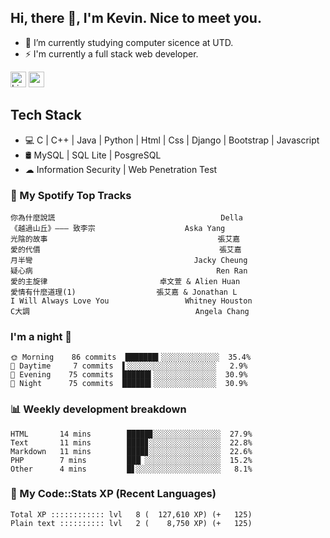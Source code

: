 ## Hi, there 👋, I'm Kevin. Nice to meet you.

- 🌱 I’m currently studying computer sicence at UTD.
- ⚡ I'm currently a full stack web developer.

<a href="https://www.linkedin.com/in/kevin12686/"><img alt="LinkedIn" src="https://img.shields.io/badge/linkedin%20-%230077B5.svg?&style=for-the-badge&logo=linkedin&logoColor=white" height=25></a>
<a href="https://www.instagram.com/kevin12686/"><img src="https://img.shields.io/badge/instagram-3f729b?&style=for-the-badge&logo=instagram&logoColor=white" height=25></a>

## Tech Stack

* 💻 C | C++ | Java | Python | Html | Css | Django | Bootstrap | Javascript
* 🛢️ MySQL | SQL Lite | PosgreSQL
* ☁ Information Security | Web Penetration Test

### 🎵 My Spotify Top Tracks

<!-- spotify start -->

```text
你為什麼說謊                                     Della
《越過山丘》——— 致李宗                    Aska Yang
光陰的故事                                      張艾嘉
愛的代價                                        張艾嘉
月半彎                                    Jacky Cheung
疑心病                                         Ren Ran
愛的主旋律                         卓文萱 & Alien Huan
愛情有什麼道理(1)                  張艾嘉 & Jonathan L
I Will Always Love You                 Whitney Houston
C大調                                     Angela Chang
```

<!-- spotify end -->

### I'm a night 🦉

<!-- early_bird start -->

```text
🌞 Morning    86 commits  ███████▍░░░░░░░░░░░░░  35.4%
🌆 Daytime     7 commits  ▌░░░░░░░░░░░░░░░░░░░░   2.9%
🌃 Evening    75 commits  ██████▍░░░░░░░░░░░░░░  30.9%
🌙 Night      75 commits  ██████▍░░░░░░░░░░░░░░  30.9%
```

<!-- early_bird end -->

### 📊 Weekly development breakdown

<!-- code_time start -->

```text
HTML       14 mins        █████▊░░░░░░░░░░░░░░░  27.9%
Text       11 mins        ████▊░░░░░░░░░░░░░░░░  22.8%
Markdown   11 mins        ████▊░░░░░░░░░░░░░░░░  22.6%
PHP        7 mins         ███▏░░░░░░░░░░░░░░░░░  15.2%
Other      4 mins         █▋░░░░░░░░░░░░░░░░░░░   8.1%
```

<!-- code_time end -->

### 🧰 My Code::Stats XP (Recent Languages)

<!-- codestats start -->

```text
Total XP :::::::::::: lvl   8 (  127,610 XP) (+   125)
Plain text :::::::::: lvl   2 (    8,750 XP) (+   125)
```

<!-- codestats end -->
